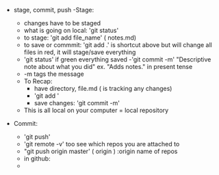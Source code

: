 - stage, commit, push
-Stage: 
    - changes have to be staged
    - what is going on local: 'git status'
    - to stage: 'git add file_name' ( notes.md)
    - to save or commmit: 'git add .' is shortcut above but will change all files in red, it will stage/save everything
    - 'git status' if green everything saved
    -'git commit -m' "Descriptive note about what you did" ex. "Adds notes." in present tense
    - -m tags the message
    - To Recap: 
        - have directory, file.md ( is tracking any changes)
        - 'git add <filename>'
        - save changes: 'git commit -m'
    - This is all local on your computer = local repository

- Commit: 
    - 'git push'
    - 'git remote -v' too see which repos you are attached to
    - "git push origin master' ( origin ) :origin name of repos
    - in github: 
    -        